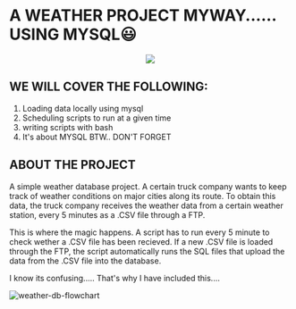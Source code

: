 # **A WEATHER PROJECT MYWAY...... USING MYSQL**😃
<p align="center">
<img  src="https://github.com/gabriel-mwash/weather-db/assets/124787358/c5b91aab-ef08-40e8-8d40-3bbe947cba41">
</p>

## WE WILL COVER THE FOLLOWING:
1. Loading data locally using mysql
2. Scheduling scripts to run at a given time
3. writing scripts with bash
4. It's about MYSQL BTW.. DON'T FORGET

## ABOUT THE PROJECT
A simple weather database project. A certain truck company wants to keep track of weather conditions on major cities along its route.
To obtain this data, the truck company receives the weather data from a certain weather station, every 5 minutes as a .CSV file through 
a FTP. 

This is where the magic happens. A script has to run every 5 minute to check wether a .CSV file has been recieved.
If a new .CSV file is loaded through the FTP, the script automatically runs the SQL files that upload the data from the .CSV file into the 
database. 

I know its confusing..... That's why I have included this.... 

![weather-db-flowchart](https://github.com/gabriel-mwash/weather-db/assets/124787358/ef8daac8-b4bd-4bba-83b0-675c795e84a5)
